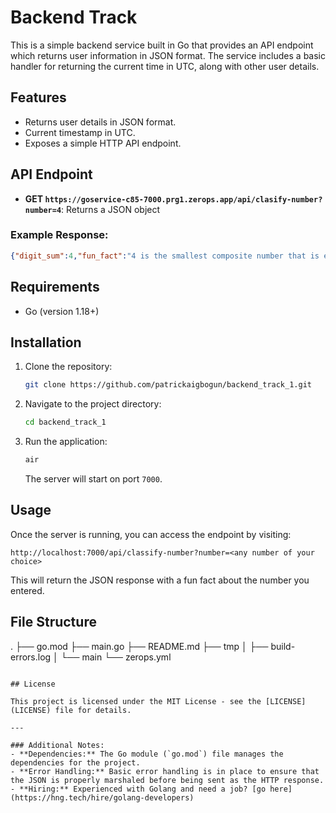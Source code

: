 # Backend Track

This is a simple backend service built in Go that provides an API endpoint which returns user information in JSON format. The service includes a basic handler for returning the current time in UTC, along with other user details.

## Features

- Returns user details in JSON format.
- Current timestamp in UTC.
- Exposes a simple HTTP API endpoint.

## API Endpoint

- **GET `https://goservice-c85-7000.prg1.zerops.app/api/clasify-number?number=4`**: Returns a JSON object 


### Example Response:

```json
{"digit_sum":4,"fun_fact":"4 is the smallest composite number that is equal to the sum of its prime factors.","is_perfect":"false","is_prime":"false","number":4,"properties":["armstrong","odd"]}
```

## Requirements

- Go (version 1.18+)

## Installation

1. Clone the repository:

   ```bash
   git clone https://github.com/patrickaigbogun/backend_track_1.git
   ```

2. Navigate to the project directory:

   ```bash
   cd backend_track_1
   ```
   
3. Run the application:

   ```bash
   air
   ```

   The server will start on port `7000`.

## Usage

Once the server is running, you can access the endpoint by visiting:

```
http://localhost:7000/api/classify-number?number=<any number of your choice>
```

This will return the JSON response with a fun fact about the number you entered.

## File Structure

.
├── go.mod
├── main.go
├── README.md
├── tmp
│   ├── build-errors.log
│   └── main
└── zerops.yml
```

## License

This project is licensed under the MIT License - see the [LICENSE](LICENSE) file for details.

---

### Additional Notes:
- **Dependencies:** The Go module (`go.mod`) file manages the dependencies for the project.
- **Error Handling:** Basic error handling is in place to ensure that the JSON is properly marshaled before being sent as the HTTP response.
- **Hiring:** Experienced with Golang and need a job? [go here](https://hng.tech/hire/golang-developers)
